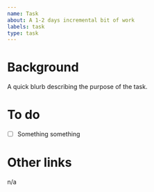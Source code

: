 ```yaml
---
name: Task
about: A 1-2 days incremental bit of work
labels: task
type: task
---
```


# Background

A quick blurb describing the purpose of the task.

<!-- Sizing objective: 1-2 days -->

# To do

- [ ] Something something

# Other links

<!-- Reference to other things as needed -->
n/a
